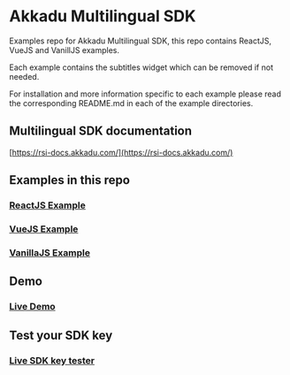 # Akkadu Multilingual SDK
Examples repo for Akkadu Multilingual SDK, this repo contains ReactJS, VueJS and VanillJS examples.

Each example contains the subtitles widget which can be removed if not needed.

For installation and more information specific to each example please read the corresponding README.md in each of the example directories.

## Multilingual SDK documentation
[https://rsi-docs.akkadu.com/](https://rsi-docs.akkadu.com/)

## Examples in this repo
### [ReactJS Example](https://github.com/Akkadu/multilingual-sdk-examples/react-example)
### [VueJS Example](https://github.com/Akkadu/multilingual-sdk-examples/vue-example)
### [VanillaJS Example](https://github.com/Akkadu/multilingual-sdk-examples/vanillajs-example)

## Demo
### [Live Demo](https://rsi-akkadu-react-demo.netlify.app/interpretation-player)

## Test your SDK key
### [Live SDK key tester](https://rsi-akkadu-react-demo.netlify.app/sdk-key-tester)
